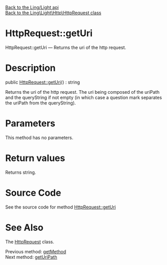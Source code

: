 [Back to the Ling/Light api](https://github.com/lingtalfi/Light/blob/master/doc/api/Ling/Light.md)<br>
[Back to the Ling\Light\Http\HttpRequest class](https://github.com/lingtalfi/Light/blob/master/doc/api/Ling/Light/Http/HttpRequest.md)


HttpRequest::getUri
================



HttpRequest::getUri — Returns the uri of the http request.




Description
================


public [HttpRequest::getUri](https://github.com/lingtalfi/Light/blob/master/doc/api/Ling/Light/Http/HttpRequest/getUri.md)() : string




Returns the uri of the http request.
The uri being composed of the uriPath and the queryString if not empty (in which
case a question mark separates the uriPath from the queryString).




Parameters
================

This method has no parameters.


Return values
================

Returns string.








Source Code
===========
See the source code for method [HttpRequest::getUri](https://github.com/lingtalfi/Light/blob/master/Http/HttpRequest.php#L225-L228)


See Also
================

The [HttpRequest](https://github.com/lingtalfi/Light/blob/master/doc/api/Ling/Light/Http/HttpRequest.md) class.

Previous method: [getMethod](https://github.com/lingtalfi/Light/blob/master/doc/api/Ling/Light/Http/HttpRequest/getMethod.md)<br>Next method: [getUriPath](https://github.com/lingtalfi/Light/blob/master/doc/api/Ling/Light/Http/HttpRequest/getUriPath.md)<br>

